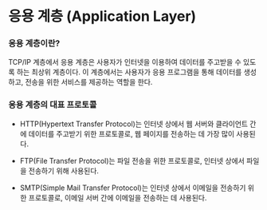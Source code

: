 # 응용 계층 (Application Layer)

### 응용 계층이란?

TCP/IP 계층에서 응용 계층은 사용자가 인터넷을 이용하여 데이터를 주고받을 수 있도록 하는 최상위 계층이다. 이 계층에서는 사용자가 응용 프로그램을 통해 데이터를 생성하고, 전송을 위한 서비스를 제공하는 역할을 한다.

### 응용 계층의 대표 프로토콜

- HTTP(Hypertext Transfer Protocol)는 인터넷 상에서 웹 서버와 클라이언트 간에 데이터를 주고받기 위한 프로토콜로, 웹 페이지를 전송하는 데 가장 많이 사용된다.

- FTP(File Transfer Protocol)는 파일 전송을 위한 프로토콜로, 인터넷 상에서 파일을 전송하기 위해 사용된다.

- SMTP(Simple Mail Transfer Protocol)는 인터넷 상에서 이메일을 전송하기 위한 프로토콜로, 이메일 서버 간에 이메일을 전송하는 데 사용된다.
